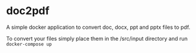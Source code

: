 # doc2pdf
A simple docker application to convert doc, docx, ppt and pptx files to pdf.

To convert your files simply place them in the /src/input directory and run `docker-compose up`
